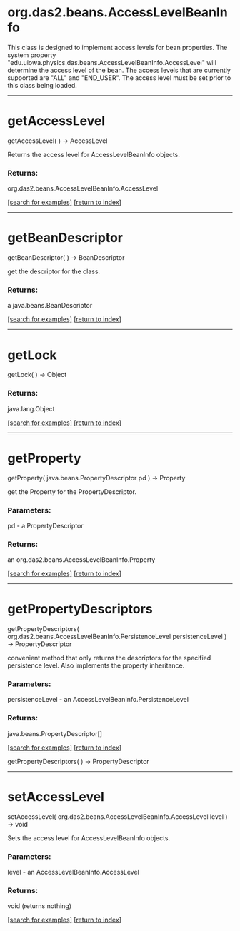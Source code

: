 # org.das2.beans.AccessLevelBeanInfo

This class is designed to implement access levels for bean properties.
 The system property "edu.uiowa.physics.das.beans.AccessLevelBeanInfo.AccessLevel" will
 determine the access level of the bean.  The access levels that are currently supported
 are "ALL" and "END_USER".  The access level must be set prior to this class being loaded.

***
<a name="getAccessLevel"></a>
# getAccessLevel
getAccessLevel(  ) &rarr; AccessLevel

Returns the access level for AccessLevelBeanInfo objects.

### Returns:
org.das2.beans.AccessLevelBeanInfo.AccessLevel


<a href="https://github.com/autoplot/dev/search?q=getAccessLevel&unscoped_q=getAccessLevel">[search for examples]</a>
<a href="https://github.com/autoplot/documentation/blob/master/javadoc/index-all.md">[return to index]</a>

***
<a name="getBeanDescriptor"></a>
# getBeanDescriptor
getBeanDescriptor(  ) &rarr; BeanDescriptor

get the descriptor for the class.

### Returns:
a java.beans.BeanDescriptor


<a href="https://github.com/autoplot/dev/search?q=getBeanDescriptor&unscoped_q=getBeanDescriptor">[search for examples]</a>
<a href="https://github.com/autoplot/documentation/blob/master/javadoc/index-all.md">[return to index]</a>

***
<a name="getLock"></a>
# getLock
getLock(  ) &rarr; Object



### Returns:
java.lang.Object


<a href="https://github.com/autoplot/dev/search?q=getLock&unscoped_q=getLock">[search for examples]</a>
<a href="https://github.com/autoplot/documentation/blob/master/javadoc/index-all.md">[return to index]</a>

***
<a name="getProperty"></a>
# getProperty
getProperty( java.beans.PropertyDescriptor pd ) &rarr; Property

get the Property for the PropertyDescriptor.

### Parameters:
pd - a PropertyDescriptor

### Returns:
an org.das2.beans.AccessLevelBeanInfo.Property


<a href="https://github.com/autoplot/dev/search?q=getProperty&unscoped_q=getProperty">[search for examples]</a>
<a href="https://github.com/autoplot/documentation/blob/master/javadoc/index-all.md">[return to index]</a>

***
<a name="getPropertyDescriptors"></a>
# getPropertyDescriptors
getPropertyDescriptors( org.das2.beans.AccessLevelBeanInfo.PersistenceLevel persistenceLevel ) &rarr; PropertyDescriptor

convenient method that only returns the descriptors for the specified persistence level.
 Also implements the property inheritance.

### Parameters:
persistenceLevel - an AccessLevelBeanInfo.PersistenceLevel

### Returns:
java.beans.PropertyDescriptor[]


<a href="https://github.com/autoplot/dev/search?q=getPropertyDescriptors&unscoped_q=getPropertyDescriptors">[search for examples]</a>
<a href="https://github.com/autoplot/documentation/blob/master/javadoc/index-all.md">[return to index]</a>

getPropertyDescriptors(  ) &rarr; PropertyDescriptor<br>
***
<a name="setAccessLevel"></a>
# setAccessLevel
setAccessLevel( org.das2.beans.AccessLevelBeanInfo.AccessLevel level ) &rarr; void

Sets the access level for AccessLevelBeanInfo objects.

### Parameters:
level - an AccessLevelBeanInfo.AccessLevel

### Returns:
void (returns nothing)


<a href="https://github.com/autoplot/dev/search?q=setAccessLevel&unscoped_q=setAccessLevel">[search for examples]</a>
<a href="https://github.com/autoplot/documentation/blob/master/javadoc/index-all.md">[return to index]</a>

